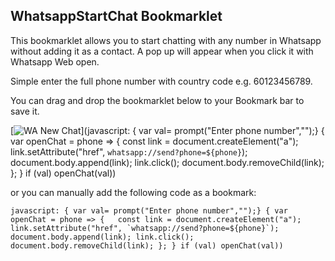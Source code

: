 ## WhatsappStartChat Bookmarklet

This bookmarklet allows you to start chatting with any number in Whatsapp without adding it as a contact. A pop up will appear when you click it with Whatsapp Web open.

Simple enter the full phone number with country code e.g. 60123456789.

You can drag and drop the bookmarklet below to your Bookmark bar to save it.

[![WA New Chat](https://i.imgur.com/AVmCJ4P.png)](javascript: { var val= prompt("Enter phone number","");} { var openChat = phone => {   const link = document.createElement("a");   link.setAttribute("href", `whatsapp://send?phone=${phone}`); document.body.append(link); link.click();   document.body.removeChild(link); }; } if (val) openChat(val))

or you can manually add the following code as a bookmark:

```
javascript: { var val= prompt("Enter phone number","");} { var openChat = phone => {   const link = document.createElement("a");   link.setAttribute("href", `whatsapp://send?phone=${phone}`); document.body.append(link); link.click();   document.body.removeChild(link); }; } if (val) openChat(val))
```
